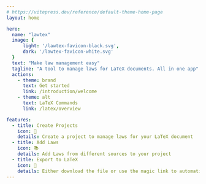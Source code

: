 ```yaml
---
# https://vitepress.dev/reference/default-theme-home-page
layout: home

hero:
  name: "lawtex"
  image: {
      light: '/lawtex-favicon-black.svg',
      dark: '/lawtex-favicon-white.svg'
  }
  text: "Make law management easy"
  tagline: "A tool to manage laws for LaTeX documents. All in one app"
  actions:
    - theme: brand
      text: Get started
      link: /introduction/welcome
    - theme: alt
      text: LaTeX Commands
      link: /latex/overview

features:
  - title: Create Projects
    icon: 📖
    details: Create a project to manage laws for your LaTeX document
  - title: Add Laws
    icon: 📚
    details: Add Laws from different sources to your project
  - title: Export to LaTeX
    icon: 📄
    details: Either download the file or use the magic link to automatically include the laws in your LaTeX document
---
```


